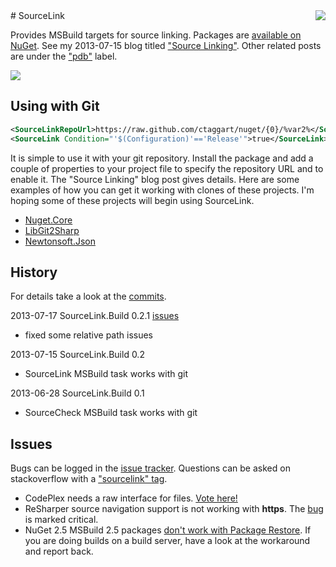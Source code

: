 <img src="https://raw.github.com/ctaggart/SourceLink/master/SourceLink128.jpg" style="float:right">
# SourceLink

Provides MSBuild targets for source linking. Packages are [available on NuGet](http://nuget.org/packages/SourceLink.Build/). See my 2013-07-15 blog titled ["Source Linking"](http://blog.ctaggart.com/2013/07/source-linking.html).
Other related posts are under the ["pdb"](http://blog.ctaggart.com/search/label/pdb) label.

<img src="https://raw.github.com/ctaggart/SourceLink/master/NuGet.Core-build.png">

## Using with Git

```xml
<SourceLinkRepoUrl>https://raw.github.com/ctaggart/nuget/{0}/%var2%</SourceLinkRepoUrl>
<SourceLink Condition="'$(Configuration)'=='Release'">true</SourceLink>
```

It is simple to use it with your git repository. Install the package and add a couple of properties to your project file to specify the repository URL and to enable it. The "Source Linking" blog post gives details. Here are some examples of how you can get it working with clones of these projects. I'm hoping some of these projects will begin using SourceLink.

 * [Nuget.Core](https://github.com/ctaggart/nuget/pull/1)
 * [LibGit2Sharp](https://github.com/libgit2/libgit2sharp/pull/465)  
 * [Newtonsoft.Json](https://github.com/JamesNK/Newtonsoft.Json/pull/103)  

## History
For details take a look at the [commits](https://github.com/ctaggart/SourceLink/commits/master).

2013-07-17 SourceLink.Build 0.2.1 [issues](https://github.com/ctaggart/SourceLink/issues?milestone=1&state=closed)  
 * fixed some relative path issues

2013-07-15 SourceLink.Build 0.2  
 * SourceLink MSBuild task works with git

2013-06-28 SourceLink.Build 0.1  
 * SourceCheck MSBuild task works with git

## Issues
Bugs can be logged in the [issue tracker](https://github.com/ctaggart/SourceLink/issues). Questions can be asked on stackoverflow with a ["sourcelink" tag](http://stackoverflow.com/questions/tagged/sourcelink).  

 * CodePlex needs a raw interface for files. [Vote here!](https://codeplex.codeplex.com/workitem/26806)
 * ReSharper source navigation support is not working with **https**. The [bug](http://youtrack.jetbrains.com/issue/RSRP-371569) is marked critical.
 * NuGet 2.5 MSBuild 2.5 packages [don't work with Package Restore](https://nuget.codeplex.com/workitem/3268). If you are doing builds on a build server, have a look at the workaround and report back.
